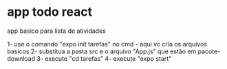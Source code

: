 # app todo react
 app basico para lista de atividades
 
 1- use o comando "expo init tarefas" no cmd - aqui vc cria os arquivos basicos
 2- substitua a pasta src e o arquivo "App.js" que estão em pacote-download
 3- execute "cd tarefas" 
 4- execute "expo start"
